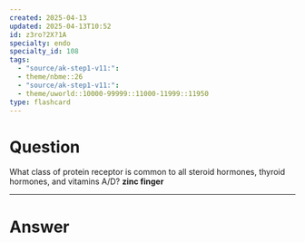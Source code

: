 ```yaml
---
created: 2025-04-13
updated: 2025-04-13T10:52
id: z3ro?2X?1A
specialty: endo
specialty_id: 108
tags:
  - "source/ak-step1-v11:": 
  - theme/nbme::26
  - "source/ak-step1-v11:": 
  - theme/uworld::10000-99999::11000-11999::11950
type: flashcard
---
```


# Question
What class of protein receptor is common to all steroid hormones, thyroid hormones, and vitamins A/D?    **zinc finger**

---

# Answer
